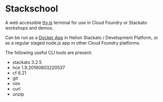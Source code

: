 # Stackschool

A web accessible [tty.js](https://github.com/chjj/tty.js/) terminal for use in Cloud Foundry or Stackato workshops and demos.

Can be run as a [Docker App](http://docs.stackato.com/user/deploy/docker-apps.html) in Helion Stackato / Development Platform, or as a regular staged node.js app in other Cloud Foundry platforms. 

The following useful CLI tools are present:

* stackato 3.2.5
* hce 1.9.20160803220537  
* cf 6.21
* git
* vim
* curl
* unzip


